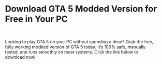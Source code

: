 <!DOCTYPE html>
<html lang="en">
<head>
    <meta charset="UTF-8">
    <meta name="viewport" content="width=device-width, initial-scale=1.0">
    <title>Document</title>
</head>
<body>
    <h1>Download GTA 5 Modded Version for Free in Your PC</h1>
    <br>
    <p>Looking to play GTA 5 on your PC without spending a dime? Grab the free, fully working modded version of GTA 5 today. It’s 100% safe, manually tested, and runs smoothly on most systems. Click the link below to download now!</p>
</body>
</html>
